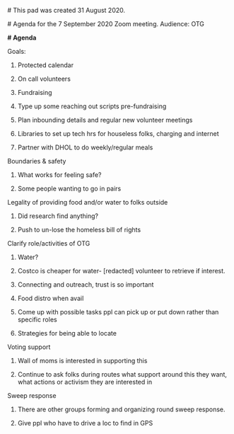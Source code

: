 ﻿\# This pad was created 31 August 2020.  

\# Agenda for the 7 September 2020 Zoom meeting. Audience: OTG  
    

**\# Agenda**  

Goals:

1.  Protected calendar  
    
2.  On call volunteers   
    
3.  Fundraising   
    
4.  Type up some reaching out scripts pre-fundraising  
    
5.  Plan inbounding details and regular new volunteer meetings  
    
6.  Libraries to set up tech hrs for houseless folks, charging and internet  
    
7.  Partner with DHOL to do weekly/regular meals  
    

Boundaries & safety

1.  What works for feeling safe?  
    
2.  Some people wanting to go in pairs  
    

Legality of providing food and/or water to folks outside

1.  Did research find anything?  
    
2.  Push to un-lose the homeless bill of rights  
    

Clarify role/activities of OTG

1.  Water?  
    
2.  Costco is cheaper for water- [redacted] volunteer to retrieve if interest.   
    
3.  Connecting and outreach, trust is so important   
    
4.  Food distro when avail  
    
5.  Come up with possible tasks ppl can pick up or put down rather than specific roles  
    
6.  Strategies for being able to locate   
    

Voting support

1.  Wall of moms is interested in supporting this  
    
2.  Continue to ask folks during routes what support around this they want, what actions or activism they are interested in   
    

Sweep response

1.  There are other groups forming and organizing round sweep response.  
    
2.  Give ppl who have to drive a loc to find in GPS
